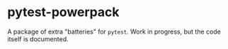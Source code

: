 # pytest-powerpack

A package of extra "batteries" for `pytest`. Work in progress, but the code itself is documented.
